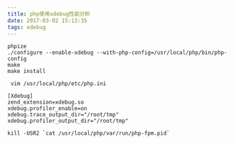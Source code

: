 ```yaml
---
title: php使用xdebug性能分析
date: 2017-03-02 15:13:35
tags: xdebug
---
```

    phpize
    ./configure --enable-xdebug --with-php-config=/usr/local/php/bin/php-config
    make
    make install

```
 vim /usr/local/php/etc/php.ini
```
``` 
[Xdebug]
zend_extension=xdebug.so
xdebug.profiler_enable=on
xdebug.trace_output_dir="/root/tmp"
xdebug.profiler_output_dir="/root/tmp"
```

    kill -USR2 `cat /usr/local/php/var/run/php-fpm.pid`